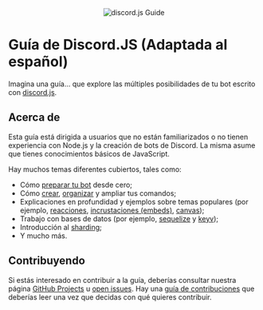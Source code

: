 <div align="center">
	<img src="guide/images/branding/banner-blurple-small.png" title="discord.js Guide" alt="discord.js Guide" />
</div>

# Guía de Discord.JS (Adaptada al español)

Imagina una guía... que explore las múltiples posibilidades de tu bot escrito con [discord.js](https://github.com/discordjs/discord.js).

## Acerca de

Esta guía está dirigida a usuarios que no están familiarizados o no tienen experiencia con Node.js y la creación de bots de Discord. La misma asume que tienes conocimientos básicos de JavaScript.

Hay muchos temas diferentes cubiertos, tales como:

- Cómo [preparar tu bot](https://discordjs.guide/preparations/) desde cero;
- Cómo [crear](https://discordjs.guide/creating-your-bot/), [organizar](https://discordjs.guide/creating-your-bot/command-handling.html) y ampliar tus comandos;
- Explicaciones en profundidad y ejemplos sobre temas populares (por ejemplo, [reacciones](https://discordjs.guide/popular-topics/reactions.html), [incrustaciones (embeds)](https://discordjs.guide/popular-topics/embeds.html), [canvas](https://discordjs.guide/popular-topics/canvas.html));
- Trabajo con bases de datos (por ejemplo, [sequelize](https://discordjs.guide/sequelize/) y [keyv](https://discordjs.guide/keyv/));
- Introducción al [sharding](https://discordjs.guide/sharding/);
- Y mucho más.

## Contribuyendo

Si estás interesado en contribuir a la guía, deberías consultar nuestra página [GitHub Projects](https://github.com/NejireSupremacy/guide/projects) u [open issues](https://github.com/NejireSupremacy/guide/issues). Hay una [guía de contribuciones](https://github.com/NejireSupremacy/guide/blob/main/CONTRIBUTING.md) que deberías leer una vez que decidas con qué quieres contribuir.
